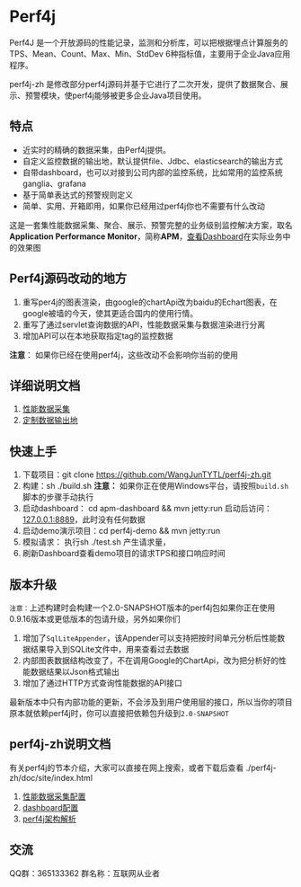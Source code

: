 # Perf4j

Perf4J 是一个开放源码的性能记录，监测和分析库，可以把根据埋点计算服务的TPS、Mean、Count、Max、Min、StdDev 6种指标值，主要用于企业Java应用程序。

perf4j-zh 是修改部分perf4j源码并基于它进行了二次开发，提供了数据聚合、展示、预警模块，使perf4j能够被更多企业Java项目使用。

## 特点

* 近实时的精确的数据采集，由Perf4j提供。
* 自定义监控数据的输出地，默认提供file、Jdbc、elasticsearch的输出方式
* 自带dashboard，也可以对接到公司内部的监控系统，比如常用的监控系统ganglia、grafana
* 基于简单表达式的预警规则定义
* 简单、实用、开箱即用，如果你已经用过perf4j你也不需要有什么改动

这是一套集性能数据采集、聚合、展示、预警完整的业务级别监控解决方案，取名**Application Performance Monitor**，简称**APM**，[查看Dashboard](./reference/apm_dashboard.md)在实际业务中的效果图


## Perf4j源码改动的地方

1. 重写per4j的图表渲染，由google的chartApi改为baidu的Echart图表，在google被墙的今天，使其更适合国内的使用行情。
2. 重写了通过servlet查询数据的API，性能数据采集与数据渲染进行分离
1. 增加API可以在本地获取指定tag的监控数据

**注意**： 如果你已经在使用perf4j，这些改动不会影响你当前的使用

## 详细说明文档

1. [性能数据采集](./reference/apm_gather.md)
2. [定制数据输出地](./reference/apm_aggregate.md)

## 快速上手

1. 下载项目：git clone https://github.com/WangJunTYTL/perf4j-zh.git
2. 构建：sh ./build.sh **注意：** 如果你正在使用Windows平台，请按照`build.sh`脚本的步骤手动执行
3. 启动dashboard： cd apm-dashboard &&  mvn jetty:run 启动后访问：[127.0.0.1:8889](http://127.0.0.1:8889)，此时没有任何数据
4. 启动demo演示项目：cd perf4j-demo && mvn jetty:run
5. 模拟请求： 执行sh ./test.sh 产生请求量，
6. 刷新Dashboard查看demo项目的请求TPS和接口响应时间
   
## 版本升级

`注意：`上述构建时会构建一个2.0-SNAPSHOT版本的perf4j包如果你正在使用0.9.16版本或更低版本的包请升级，另外如果你们

1. 增加了`SqlLiteAppender`，该Appender可以支持把按时间单元分析后性能数据结果导入到SQLite文件中，用来查看过去数据
1. 内部图表数据结构改变了，不在调用Google的ChartApi，改为把分析好的性能数据结果以Json格式输出
1. 增加了通过HTTP方式查询性能数据的API接口

最新版本中只有内部功能的更新，不会涉及到用户使用层的接口，所以当你的项目原本就依赖perf4j时，你可以直接把依赖包升级到`2.0-SNAPSHOT`

## perf4j-zh说明文档

有关perf4j的节本介绍，大家可以直接在网上搜索，或者下载后查看 ./perf4j-zh/doc/site/index.html

1. [性能数据采集配置](./doc/perf4j_usage.md)
2. [dashboard配置](./doc/dashboard_usage.md)
3. [perf4j架构解析](https://raw.githubusercontent.com/WangJunTYTL/perf4j-zh/master/doc/perf4j架构解析.jpg)

## 交流

QQ群：365133362 群名称：互联网从业者
   
   
